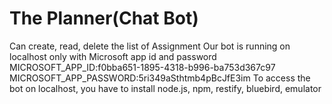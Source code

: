 # The Planner(Chat Bot)
Can create, read, delete the list of Assignment
Our bot is running on localhost only with Microsoft app id and password
MICROSOFT_APP_ID:f0bba651-1895-4318-b996-ba753d367c97
MICROSOFT_APP_PASSWORD:5ri349aSthtmb4pBcJfE3im
To access the bot on localhost, you have to install node.js, npm, restify, bluebird, emulator
